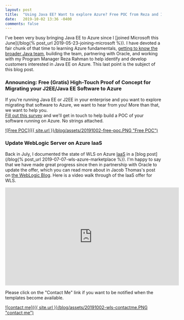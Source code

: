 ```yaml
---
layout: post
title:  "Using Java EE? Want to explore Azure? Free POC from Reza and I"
date:   2019-10-02 13:36 -0400
comments: false
---
```


I've been very busy bringing Java EE to Azure since I [joined Microsoft this June](/blog{% post_url 2019-05-23-joining-microsoft %}).  I have devoted a fair chunk of that time to learning Azure fundamentals, [getting to know the broader Java team](https://blogs.microsoft.com/blog/2019/08/19/microsoft-acquires-jclarity-to-help-optimize-java-workloads-on-azure/), building the team, partnering with Oracle, and working with my Program Manager Reza Rahman to help identify and develop customers interested in Java EE on Azure.  This last point is the subject of this blog post.

### Announcing: Free (Gratis) High-Touch Proof of Concept for Migrating your J2EE/Java EE Software to Azure

If you're running Java EE or J2EE in your enterprise and you want to
explore migrating that software to Azure, we want to hear from you!
More than that, we want to help you.  
[Fill out this survey](https://microsoft.qualtrics.com/jfe/form/SV_0OCM4TNkiQC4scJ) and
we'll get in touch to help build a POC of your software running on Azure.  No strings attached.

[![Free POC]({{ site.url }}/blog/assets/20191002-free-poc.PNG "Free POC")](https://microsoft.qualtrics.com/jfe/form/SV_0OCM4TNkiQC4scJ)

### Update WebLogic Server on Azure IaaS

Back in July, I documented the state of WLS on Azure [IaaS](https://aka.ms/NISTSays) in a [blog post](/blog{% post_url 2019-07-07-wls-azure-marketplace %}).  I'm happy to say that we have made great progress since then in partnership with Oracle to update the offer, which you can read more about in Jacob Thomas's post on [the WebLogic Blog](https://blogs.oracle.com/weblogicserver/oracle-weblogic-server-on-microsoft-azure-iaas).  Here is a video walk through of the IaaS offer for WLS.

<iframe width="560" height="315" src="https://www.youtube.com/embed/m7evI4lObcI" frameborder="0" allow="accelerometer; autoplay; encrypted-media; gyroscope; picture-in-picture" allowfullscreen></iframe>

Please click on the "Contact Me" link if you want to be notified when
the templates become available.

[![contact me]({{ site.url }}/blog/assets/20191002-wls-contactme.PNG "contact me")](https://aka.ms/azurewls)

&nbsp;
&nbsp;
&nbsp;
&nbsp;
&nbsp;
&nbsp;
&nbsp;
&nbsp;
&nbsp;
&nbsp;
&nbsp;
&nbsp;
&nbsp;
&nbsp;
&nbsp;
&nbsp;
&nbsp;
&nbsp;
&nbsp;


